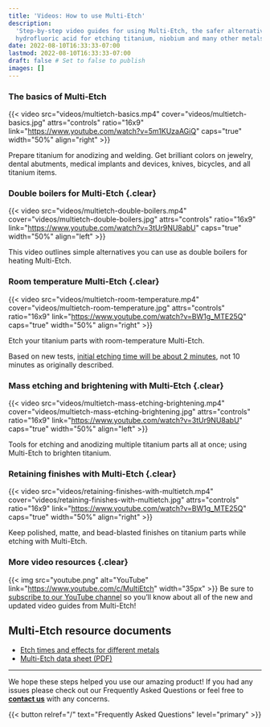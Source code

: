 ```yaml
---
title: 'Videos: How to use Multi-Etch'
description:
  'Step-by-step video guides for using Multi-Etch, the safer alternative to
  hydrofluoric acid for etching titanium, niobium and many other metals.'
date: 2022-08-10T16:33:33-07:00
lastmod: 2022-08-10T16:33:33-07:00
draft: false # Set to false to publish
images: []
---
```


### The basics of Multi-Etch

{{< video src="videos/multietch-basics.mp4" cover="videos/multietch-basics.jpg" attrs="controls" ratio="16x9" link="https://www.youtube.com/watch?v=5m1KUzaAGiQ" caps="true" width="50%" align="right" >}}

Prepare titanium for anodizing and welding. Get brilliant colors on jewelry,
dental abutments, medical implants and devices, knives, bicycles, and all
titanium items.

### Double boilers for Multi-Etch {.clear}

{{< video src="videos/multietch-double-boilers.mp4" cover="videos/multietch-double-boilers.jpg" attrs="controls" ratio="16x9" link="https://www.youtube.com/watch?v=3tUr9NU8abU" caps="true" width="50%" align="left" >}}

This video outlines simple alternatives you can use as double boilers for
heating Multi-Etch.

### Room temperature Multi-Etch {.clear}

{{< video src="videos/multietch-room-temperature.mp4" cover="videos/multietch-room-temperature.jpg" attrs="controls" ratio="16x9" link="https://www.youtube.com/watch?v=BW1g_MTE25Q" caps="true" width="50%" align="right" >}}

Etch your titanium parts with room-temperature Multi-Etch.

Based on new tests,
[initial etching time will be about 2 minutes](/how-to-use/room-temperature/),
not 10 minutes as originally described.

### Mass etching and brightening with Multi-Etch {.clear}

{{< video src="videos/multietch-mass-etching-brightening.mp4" cover="videos/multietch-mass-etching-brightening.jpg" attrs="controls" ratio="16x9" link="https://www.youtube.com/watch?v=3tUr9NU8abU" caps="true" width="50%" align="left" >}}

Tools for etching and anodizing multiple titanium parts all at once; using
Multi-Etch to brighten titanium.

### Retaining finishes with Multi-Etch {.clear}

{{< video src="videos/retaining-finishes-with-multietch.mp4" cover="videos/retaining-finishes-with-multietch.jpg" attrs="controls" ratio="16x9" link="https://www.youtube.com/watch?v=BW1g_MTE25Q" caps="true" width="50%" align="right" >}}

Keep polished, matte, and bead-blasted finishes on titanium parts while etching
with Multi-Etch.

### More video resources {.clear}

{{< img src="youtube.png" alt="YouTube" link="https://www.youtube.com/c/MultiEtch" width="35px" >}}
Be sure to
[subscribe to our YouTube channel](https://www.youtube.com/c/MultiEtch) so
you’ll know about all of the new and updated video guides from Multi-Etch!

## Multi-Etch resource documents

- [Etch times and effects for different metals](/etch-rates/)
- [Multi-Etch data sheet (PDF)](multietch-data-sheet.pdf)

---

We hope these steps helped you use our amazing product! If you had any issues
please check out our Frequently Asked Questions or feel free to
**[contact us](/contact)** with any concerns.

{{< button relref="/" text="Frequently Asked Questions" level="primary" >}}
